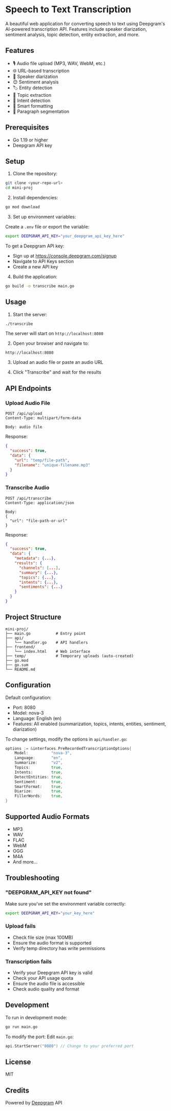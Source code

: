 # Speech to Text Transcription

A beautiful web application for converting speech to text using Deepgram's AI-powered transcription API. Features include speaker diarization, sentiment analysis, topic detection, entity extraction, and more.

## Features

- 🎙️ Audio file upload (MP3, WAV, WebM, etc.)
- 🌐 URL-based transcription
- 👥 Speaker diarization
- 😊 Sentiment analysis
- 🏷️ Entity detection
- 🔖 Topic extraction
- 🎯 Intent detection
- 📝 Smart formatting
- 💬 Paragraph segmentation

## Prerequisites

- Go 1.19 or higher
- Deepgram API key

## Setup

1. Clone the repository:
```bash
git clone <your-repo-url>
cd mini-proj
```

2. Install dependencies:
```bash
go mod download
```

3. Set up environment variables:

Create a `.env` file or export the variable:
```bash
export DEEPGRAM_API_KEY="your_deepgram_api_key_here"
```

To get a Deepgram API key:
- Sign up at https://console.deepgram.com/signup
- Navigate to API Keys section
- Create a new API key

4. Build the application:
```bash
go build -o transcribe main.go
```

## Usage

1. Start the server:
```bash
./transcribe
```

The server will start on `http://localhost:8080`

2. Open your browser and navigate to:
```
http://localhost:8080
```

3. Upload an audio file or paste an audio URL

4. Click "Transcribe" and wait for the results

## API Endpoints

### Upload Audio File
```
POST /api/upload
Content-Type: multipart/form-data

Body: audio file
```

Response:
```json
{
  "success": true,
  "data": {
    "url": "temp/file-path",
    "filename": "unique-filename.mp3"
  }
}
```

### Transcribe Audio
```
POST /api/transcribe
Content-Type: application/json

Body:
{
  "url": "file-path-or-url"
}
```

Response:
```json
{
  "success": true,
  "data": {
    "metadata": {...},
    "results": {
      "channels": [...],
      "summary": {...},
      "topics": {...},
      "intents": {...},
      "sentiments": {...}
    }
  }
}
```

## Project Structure

```
mini-proj/
├── main.go           # Entry point
├── api/
│   └── handler.go    # API handlers
├── frontend/
│   └── index.html    # Web interface
├── temp/             # Temporary uploads (auto-created)
├── go.mod
├── go.sum
└── README.md
```

## Configuration

Default configuration:
- Port: 8080
- Model: nova-3
- Language: English (en)
- Features: All enabled (summarization, topics, intents, entities, sentiment, diarization)

To change settings, modify the options in `api/handler.go`:
```go
options := &interfaces.PreRecordedTranscriptionOptions{
    Model:          "nova-3",
    Language:       "en",
    Summarize:      "v2",
    Topics:         true,
    Intents:        true,
    DetectEntities: true,
    Sentiment:      true,
    SmartFormat:    true,
    Diarize:        true,
    FillerWords:    true,
}
```

## Supported Audio Formats

- MP3
- WAV
- FLAC
- WebM
- OGG
- M4A
- And more...

## Troubleshooting

### "DEEPGRAM_API_KEY not found"
Make sure you've set the environment variable correctly:
```bash
export DEEPGRAM_API_KEY="your_key_here"
```

### Upload fails
- Check file size (max 100MB)
- Ensure the audio format is supported
- Verify temp directory has write permissions

### Transcription fails
- Verify your Deepgram API key is valid
- Check your API usage quota
- Ensure the audio file is accessible
- Check audio quality and format

## Development

To run in development mode:
```bash
go run main.go
```

To modify the port:
Edit `main.go`:
```go
api.StartServer("8080") // Change to your preferred port
```

## License

MIT

## Credits

Powered by [Deepgram](https://deepgram.com/) API